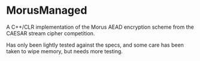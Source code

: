 # MorusManaged
A C++/CLR implementation of the Morus AEAD encryption scheme from the CAESAR stream cipher competition.

Has only been lightly tested against the specs, and some care has been taken to wipe memory, but needs more testing.

